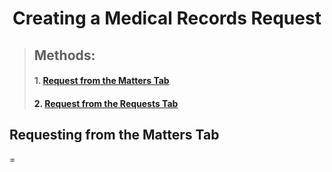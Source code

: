 <center><h1>Creating a Medical Records Request</h1></center>

> <h2> Methods:</h2>
> <h4> 1. <a href='http://localhost:56576/#/create_request?id=request_from_matters'>Request from the Matters Tab<a> </h4>
> <h4> 2. <a href='http://localhost:56576/#/create_request?id=request_from_requests'>Request from the Requests Tab</a> </h4>

<h2 id='request_from_matters'>Requesting from the Matters Tab</h2>
=
